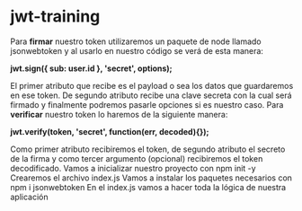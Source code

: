 # jwt-training

Para **firmar** nuestro token utilizaremos un paquete de node llamado jsonwebtoken y al usarlo en nuestro código se verá de esta manera:

**jwt.sign({ sub: user.id }, 'secret', options);**

El primer atributo que recibe es el payload o sea los datos que guardaremos en ese token. De segundo atributo recibe una clave secreta con la cual será firmado y finalmente podremos pasarle opciones si es nuestro caso.
Para **verificar** nuestro token lo haremos de la siguiente manera:

**jwt.verify(token, 'secret', function(err, decoded){});**

Como primer atributo recibiremos el token, de segundo atributo el secreto de la firma y como tercer argumento (opcional) recibiremos el token decodificado.
Vamos a inicializar nuestro proyecto con npm init -y
Crearemos el archivo index.js
Vamos a instalar los paquetes necesarios con npm i jsonwebtoken
En el index.js vamos a hacer toda la lógica de nuestra aplicación
